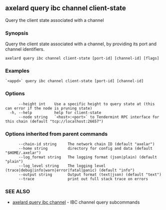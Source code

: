 ## axelard query ibc channel client-state

Query the client state associated with a channel

### Synopsis

Query the client state associated with a channel, by providing its port and channel identifiers.

```
axelard query ibc channel client-state [port-id] [channel-id] [flags]
```

### Examples

```
`<appd>` query ibc channel client-state [port-id] [channel-id]
```

### Options

```
      --height int    Use a specific height to query state at (this can error if the node is pruning state)
  -h, --help          help for client-state
      --node string   `<host>:<port>` to Tendermint RPC interface for this chain (default "tcp://localhost:26657")
```

### Options inherited from parent commands

```
      --chain-id string     The network chain ID (default "axelar")
      --home string         directory for config and data (default "$HOME/.axelar")
      --log_format string   The logging format (json|plain) (default "plain")
      --log_level string    The logging level (trace|debug|info|warn|error|fatal|panic) (default "info")
      --output string       Output format (text|json) (default "text")
      --trace               print out full stack trace on errors
```

### SEE ALSO

- [axelard query ibc channel](/cli-docs/v0_31_2/axelard_query_ibc_channel) - IBC channel query subcommands
